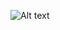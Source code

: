 ![Alt text](/XOS-IDE-Framework/XOSIDE/themes/default/images/XOSIDE_logo.png "XOSIDE - Online Code Editor")
